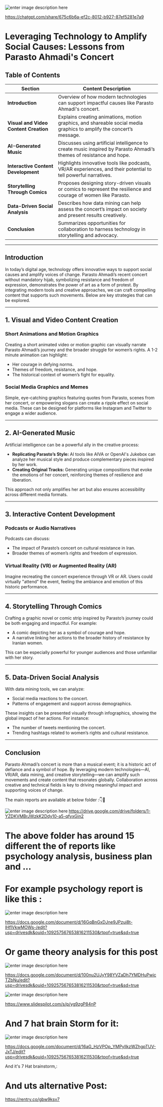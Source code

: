 ![enter image description here](https://i.sstatic.net/v9pg0so7.jpg)

https://chatgpt.com/share/675c6b6a-ef2c-8012-b927-87ef5281e7a9


# **Leveraging Technology to Amplify Social Causes: Lessons from Parasto Ahmadi's Concert**

## **Table of Contents**

| **Section**                       | **Content Description**                                                                                           |  
|------------------------------------|-------------------------------------------------------------------------------------------------------------------|  
| **Introduction**                   | Overview of how modern technologies can support impactful causes like Parasto Ahmadi's concert.                  |  
| **Visual and Video Content Creation** | Explains creating animations, motion graphics, and shareable social media graphics to amplify the concert’s message. |  
| **AI-Generated Music**             | Discusses using artificial intelligence to create music inspired by Parasto Ahmadi’s themes of resistance and hope. |  
| **Interactive Content Development**| Highlights innovative tools like podcasts, VR/AR experiences, and their potential to tell powerful narratives.     |  
| **Storytelling Through Comics**    | Proposes designing story-driven visuals or comics to represent the resilience and courage of women like Parasto.  |  
| **Data-Driven Social Analysis**    | Describes how data mining can help assess the concert’s impact on society and present results creatively.         |  
| **Conclusion**                     | Summarizes opportunities for collaboration to harness technology in storytelling and advocacy.                   |  

---

## **Introduction**

In today’s digital age, technology offers innovative ways to support social causes and amplify voices of change. Parasto Ahmadi’s recent concert without mandatory hijab, symbolizing resistance and freedom of expression, demonstrates the power of art as a form of protest. By integrating modern tools and creative approaches, we can craft compelling content that supports such movements. Below are key strategies that can be explored.

---

## **1. Visual and Video Content Creation**

### **Short Animations and Motion Graphics**  
Creating a short animated video or motion graphic can visually narrate Parasto Ahmadi’s journey and the broader struggle for women’s rights. A 1-2 minute animation can highlight:  
- Her courage in defying norms.  
- Themes of freedom, resistance, and hope.  
- The historical context of women’s fight for equality.

### **Social Media Graphics and Memes**  
Simple, eye-catching graphics featuring quotes from Parasto, scenes from her concert, or empowering slogans can create a ripple effect on social media. These can be designed for platforms like Instagram and Twitter to engage a wider audience.

---

## **2. AI-Generated Music**

Artificial intelligence can be a powerful ally in the creative process:  
- **Replicating Parasto’s Style:** AI tools like AIVA or OpenAI's Jukebox can analyze her musical style and produce complementary pieces inspired by her work.  
- **Creating Original Tracks:** Generating unique compositions that evoke the emotions of her concert, reinforcing themes of resilience and liberation.

This approach not only amplifies her art but also ensures accessibility across different media formats.

---

## **3. Interactive Content Development**

### **Podcasts or Audio Narratives**  
Podcasts can discuss:  
- The impact of Parasto’s concert on cultural resistance in Iran.  
- Broader themes of women’s rights and freedom of expression.  

### **Virtual Reality (VR) or Augmented Reality (AR)**  
Imagine recreating the concert experience through VR or AR. Users could virtually "attend" the event, feeling the ambiance and emotion of this historic performance.  

---

## **4. Storytelling Through Comics**

Crafting a graphic novel or comic strip inspired by Parasto’s journey could be both engaging and impactful. For example:  
- A comic depicting her as a symbol of courage and hope.  
- A narrative linking her actions to the broader history of resistance by Iranian women.  

This can be especially powerful for younger audiences and those unfamiliar with her story.

---

## **5. Data-Driven Social Analysis**

With data mining tools, we can analyze:  
- Social media reactions to the concert.  
- Patterns of engagement and support across demographics.  

These insights can be presented visually through infographics, showing the global impact of her actions. For instance:  
- The number of tweets mentioning the concert.  
- Trending hashtags related to women’s rights and cultural resistance.

---

## **Conclusion**

Parasto Ahmadi’s concert is more than a musical event; it is a historic act of defiance and a symbol of hope. By leveraging modern technologies—AI, VR/AR, data mining, and creative storytelling—we can amplify such movements and create content that resonates globally. Collaboration across creative and technical fields is key to driving meaningful impact and supporting voices of change.


The main reports are available at below folder :👇📁

![enter image description here](https://i.sstatic.net/Ix4znf2W.jpg)
https://drive.google.com/drive/folders/1-YZDKVMBrJWzkK2Ddy10-a5-qfyxGin2

# The above folder has around 15 different the of reports like psychology analysis, business plan and ...

# For example psychology report is like this :
![enter image description here](https://i.sstatic.net/Ol9vitP1.jpg)

https://docs.google.com/document/d/16GqBnGxDJne9JPzui8t-lHflVkwMOWs-/edit?usp=drivesdk&ouid=109257567653816211530&rtpof=true&sd=true

# Or game theory analysis for this post 

![enter image description here](https://i.sstatic.net/YFTG2iKx.jpg)

https://docs.google.com/document/d/100nu2UJyY98YVZaDh7YMDHuPwicTZbNu/edit?usp=drivesdk&ouid=109257567653816211530&rtpof=true&sd=true

![enter image description here](https://i.sstatic.net/mhdQfCDs.jpg)

https://www.slidespilot.com/s/p/yg9zgP84nP

# And 7 hat brain Storm for it:

![enter image description here](https://i.sstatic.net/QsCtbrcn.jpg)

https://docs.google.com/document/d/16aG_HzVPOp_YMPyllkzWZhgpTUV-JxTJ/edit?usp=drivesdk&ouid=109257567653816211530&rtpof=true&sd=true

And it's 7 Hat brainstorm,:

# And uts alternative Post:
https://rentry.co/gbw9ksv7

